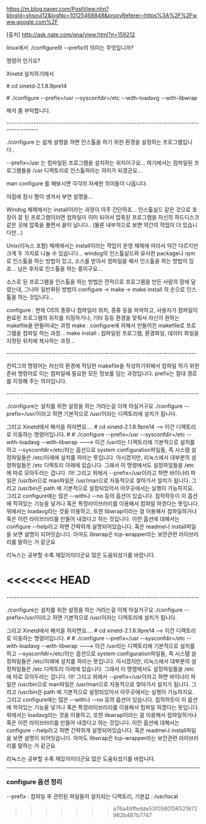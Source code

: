 <https://m.blog.naver.com/PostView.nhn?blogId=shsoul12&logNo=10125468848&proxyReferer=https%3A%2F%2Fwww.google.com%2F>

[출처] <http://ask.nate.com/qna/view.html?n=159212>



linux에서 ./configure와 --prefix의 의미는 무엇입니까?

명령어 인가요?

Xinetd 설치하기에서

\# cd xinetd-2.1.8.9pre14

\# ./configure --prefix=/usr --sysconfdir=/etc --with-loadavg --with-libwrap

해석 좀 부탁합니다.







\-------------------------------------------------------------------------------------------



./configure 는 쉽게 설명을 하면 인스톨을 하기 위한 환경을 설정하는 프로그램입니다..

--prefix=/usr 는 컴파일된 프로그램을 설치하는 위치이구요... 여기에서는 컴파일된 프로그램들을 /usr 디렉토리로 인스톨하라는 의미가 되겠군요...

man configure 를 해보시면 각각의 자세한 의미들이 나옵니다.

아침에 잠시 짬이 생겨서 부연 설명을...

Windog 체제에서는 install이라는 과정이 아주 간단하죠... 인스톨실드 같은 것으로 포장이 잘 된 프로그램이라면 컴파일이 이미 되어서 압축된 프로그램을 자신의 하드디스크 같은 곳에 압축을 풀면서 끝이 납니다.. (물론 내부적으로 보면 약간의 작업이 더 있습니다만...)

Unix(리눅스 포함) 체제에서는 install이라는 작업이 운영 체제에 따라서 약간 다르지만 크게 두 가지로 나눌 수 있습니다... windog의 인스톨실드와 유사한 package나 rpm로 인스톨을 하는 방법이 있고, 소스를 받아서 컴파일을 해서 인스톨을 하는 방법이 있죠... 님은 후자로 인스톨을 하는 중이구요...

소스로 된 프로그램을 인스톨을 하는 방법은 전적으로 프로그램을 만든 사람의 맘에 달렸는데, 그나마 일반화된 방법이 configure -> make -> make install 의 순으로 인스톨을 하는 것입니다...

configure : 현재 OS의 종류나 컴파일러 위치, 종류 등을 파악하고, 사용자가 컴파일이 완료된 프로그램의 위치를 지정하거나, 기타 등등 환경을 맞춰서 자신이 원하는 makefile을 만들어내는 과정
make : configure에 의해서 만들어진 makefile로 프로그램을 컴파일 하는 과정...
make install : 컴파일된 프로그램, 환경화일, 데이터 화일을 지정된 위치에 복사하는 과정...







\-----------------------------------------------------------------------------





컨피그의 명령어는 자신의 환경에 적당한 makefile을 작성하기위해서 컴파일 하기 위한 준비 명령어로 이는 컴파일에 필요한 모든 정보를 담는 과정입니다. prefix는 절대 경로를 지정해 주는 의미입니다.





\------------------------------------------------------------------------------





./configure는 설치를 위한 설정을 하는 거라는걸 이제 아실거구요
./configure --prefix=/usr/이라고 하면
기본적으로 /usr/이라는 디렉토리에 설치가 됩니다.

그리고 Xinetd에서 해석을 하자면요....
\# cd xinetd-2.1.8.9pre14 --> 이건 디렉토리로 이동하는 명령어입니다.
\# # ./configure --prefix=/usr --sysconfdir=/etc --with-loadavg --with-libwrap ---> 이건 /usr라는 디렉토리에 기본적으로 설치를 하고 --sysconfdir=/etc/라는 옵션으로 system configuration파일들, 즉 시스템 설정파일들은 /etc/아래에 설치를 하라는 뜻입니다. 아시겠지만, 리눅스에서 대부분의 설정파일들은 /etc 디렉토리 아래에 있습니다. 그래서 이 명령에서도 설정파일들을 /etc 에 따로 모아두라는 겁니다. 
아! 그리고 위에서 --prefix=/usr이라고 하면 바이너리 파일은 /usr/bin으로 man파일은 /usr/man으로 자동적으로 찾아가서 설치가 됩니다. 그리고 /usr/bin은 path 에 기본적으로 설정되있어서 아무곳에서는 실행이 가능하지요. 그리고 configure에는 많은 --with나 --no 등의 옵션이 있습니다. 짐작하듯이 이 옵션에 적혀있는 기능을 넣거나 혹은 특정라이브러리를 이용해서 컴파일 하겠다는 뜻입니다. 
위에서는 loadavg라는 것을 이용하고, 또한 libwrap이라는 걸 이용해서 컴파일하거나 혹은 이런 라이브러리를 만들어 내겠다고 하는 것입니다.
이런 옵션에 대해서는 configure --help라고 하면 간략하게 설명되어있습니다. 혹은 readme나 install파일을 보면 설명이 되어잇습니다.
아마도 libwrap은 tcp-wrapper라는 보안관련 라이브러리를 말하는 거 같군요

리눅스는 공부할 수록 재밌어지더군요
많은 도움되셨기를 바랍니다.




<<<<<<< HEAD
=======

\------------------------------------------------------------------------------





./configure는 설치를 위한 설정을 하는 거라는걸 이제 아실거구요
./configure --prefix=/usr/이라고 하면
기본적으로 /usr/이라는 디렉토리에 설치가 됩니다.

그리고 Xinetd에서 해석을 하자면요....
\# cd xinetd-2.1.8.9pre14 --> 이건 디렉토리로 이동하는 명령어입니다.
\# # ./configure --prefix=/usr --sysconfdir=/etc --with-loadavg --with-libwrap ---> 이건 /usr라는 디렉토리에 기본적으로 설치를 하고 --sysconfdir=/etc/라는 옵션으로 system configuration파일들, 즉 시스템 설정파일들은 /etc/아래에 설치를 하라는 뜻입니다. 아시겠지만, 리눅스에서 대부분의 설정파일들은 /etc 디렉토리 아래에 있습니다. 그래서 이 명령에서도 설정파일들을 /etc 에 따로 모아두라는 겁니다. 
아! 그리고 위에서 --prefix=/usr이라고 하면 바이너리 파일은 /usr/bin으로 man파일은 /usr/man으로 자동적으로 찾아가서 설치가 됩니다. 그리고 /usr/bin은 path 에 기본적으로 설정되있어서 아무곳에서는 실행이 가능하지요. 그리고 configure에는 많은 --with나 --no 등의 옵션이 있습니다. 짐작하듯이 이 옵션에 적혀있는 기능을 넣거나 혹은 특정라이브러리를 이용해서 컴파일 하겠다는 뜻입니다. 
위에서는 loadavg라는 것을 이용하고, 또한 libwrap이라는 걸 이용해서 컴파일하거나 혹은 이런 라이브러리를 만들어 내겠다고 하는 것입니다.
이런 옵션에 대해서는 configure --help라고 하면 간략하게 설명되어있습니다. 혹은 readme나 install파일을 보면 설명이 되어잇습니다.
아마도 libwrap은 tcp-wrapper라는 보안관련 라이브러리를 말하는 거 같군요

리눅스는 공부할 수록 재밌어지더군요
많은 도움되셨기를 바랍니다.


--- 
### configure 옵션 정리
--prefix : 컴파일 후 관련된 파일들이 설치되는 디렉토리, 기본값 : /usr/local
>>>>>>> a76a49ffedde53f0580156521872962b487b7747
